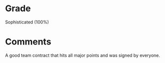 # Grade

Sophisticated (100%)

# Comments

A good team contract that hits all major points and was signed by everyone.
